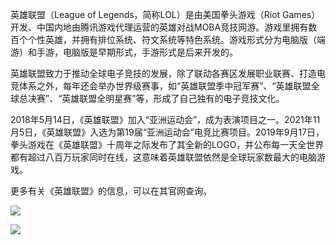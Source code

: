 英雄联盟（League of Legends，简称LOL）是由美国拳头游戏（Riot Games）开发、中国内地由腾讯游戏代理运营的英雄对战MOBA竞技网游。游戏里拥有数百个个性英雄，并拥有排位系统、符文系统等特色系统。游戏形式分为电脑版（端游）和手游，电脑版是早期形式，手游形式是后来开发的。

英雄联盟致力于推动全球电子竞技的发展，除了联动各赛区发展职业联赛、打造电竞体系之外，每年还会举办世界级赛事，如“英雄联盟季中冠军赛”、“英雄联盟全球总决赛”、“英雄联盟全明星赛”等，形成了自己独有的电子竞技文化。

2018年5月14日，《英雄联盟》加入“亚洲运动会”，成为表演项目之一。2021年11月5日，《英雄联盟》入选为第19届“亚洲运动会”电竞比赛项目。2019年9月17日，拳头游戏在《英雄联盟》十周年之际发布了其全新的LOGO，并公布每一天全世界都有超过八百万玩家同时在线，这意味着英雄联盟依然是全球玩家数最大的电脑游戏。

更多有关《英雄联盟》的信息，可以在其官网查询。

![](https://gitee.com/liuyuchen2005/liuyuchen/raw/master/202311251956508.webp)

![](https://gitee.com/liuyuchen2005/liuyuchen/raw/master/202311251957335.jpg)